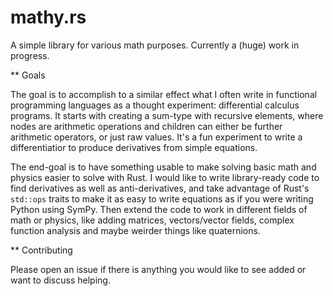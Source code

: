 mathy.rs
========

A simple library for various math purposes. Currently a (huge) work in progress.

** Goals

The goal is to accomplish to a similar effect what I often write in functional programming languages as a thought experiment: differential calculus programs. It starts with creating a sum-type with recursive elements, where nodes are arithmetic operations and children can either be further arithmetic operators, or just raw values. It's a fun experiment to write a differentiatior to produce derivatives from simple equations.

The end-goal is to have something usable to make solving basic math and physics easier to solve with Rust. I would like to write library-ready code to find derivatives as well as anti-derivatives, and take advantage of Rust's `std::ops` traits to make it as easy to write equations as if you were writing Python using SymPy. Then extend the code to work in different fields of math or physics, like adding matrices, vectors/vector fields, complex function analysis and maybe weirder things like quaternions.


** Contributing

Please open an issue if there is anything you would like to see added or want to discuss helping.
